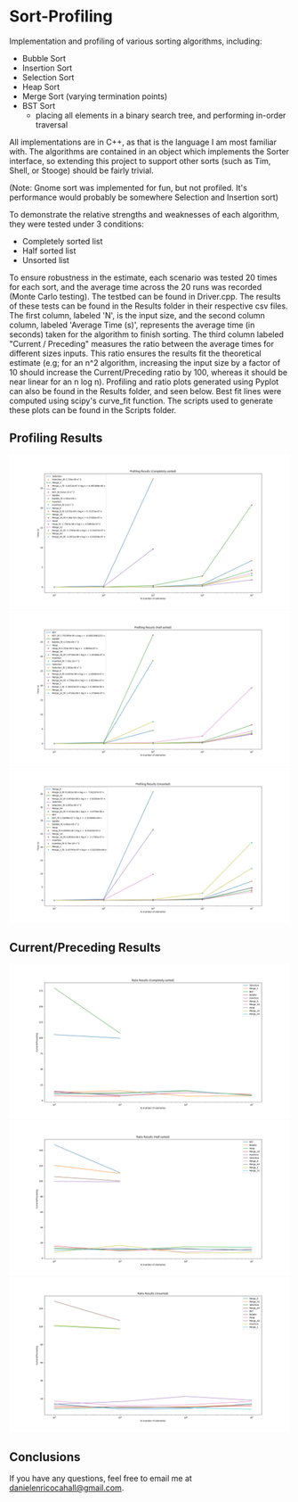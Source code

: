 # Sort-Profiling
Implementation and profiling of various sorting algorithms, including:

* Bubble Sort
* Insertion Sort
* Selection Sort
* Heap Sort
* Merge Sort (varying termination points)
* BST Sort
  * placing all elements in a binary search tree, and performing in-order traversal
 
 
All implementations are in C++, as that is the language I am most familiar with. The algorithms are contained in an object which implements the Sorter interface, so extending this project to support other sorts (such as Tim, Shell, or Stooge) should be fairly trivial. 

(Note: Gnome sort was implemented for fun, but not profiled. It's performance would probably be somewhere Selection and Insertion sort)
 
 To demonstrate the relative strengths and weaknesses of each algorithm, they were tested under 3 conditions:
 * Completely sorted list
 * Half sorted list
 * Unsorted list
 
 To ensure robustness in the estimate, each scenario was tested 20 times for each sort, and the average time across the 20 runs was recorded (Monte Carlo testing). The testbed can be found in Driver.cpp. The results of these tests can be found in the Results folder in their respective csv files. The first column, labeled 'N', is the input size, and the second column column, labeled 'Average Time (s)', represents the average time (in seconds) taken for the algorithm to finish sorting. The third column labeled "Current / Preceding" measures the ratio between the average times for different sizes inputs. This ratio ensures the results fit the theoretical estimate (e.g; for an n^2 algorithm, increasing the input size by a factor of 10 should increase the Current/Preceding ratio by 100, whereas it should be near linear for an n log n). Profiling and ratio plots generated using Pyplot can also be found in the Results folder, and seen below. Best fit lines were computed using scipy's curve_fit function. The scripts used to generate these plots can be found in the Scripts folder.
 
 ## Profiling Results ##
![alt text](https://github.com/danielenricocahall/Advanced-DAA-Sort-Profiling/blob/master/Results/Completely_Sorted_Profiling_Results.png)
![alt text](https://github.com/danielenricocahall/Advanced-DAA-Sort-Profiling/blob/master/Results/Half_Sorted_Profiling_Results.png)
 ![alt text](https://github.com/danielenricocahall/Advanced-DAA-Sort-Profiling/blob/master/Results/Unsorted_Profiling_Results.png)
 
 ## Current/Preceding Results ##
![alt text](https://github.com/danielenricocahall/Advanced-DAA-Sort-Profiling/blob/master/Results/Completely_Sorted_Ratio_Results.png)
![alt text](https://github.com/danielenricocahall/Advanced-DAA-Sort-Profiling/blob/master/Results/Half_Sorted_Ratio_Results.png)
 ![alt text](https://github.com/danielenricocahall/Advanced-DAA-Sort-Profiling/blob/master/Results/Unsorted_Ratio_Results.png)
 
 ## Conclusions ##
 If you have any questions, feel free to email me at danielenricocahall@gmail.com.
 
